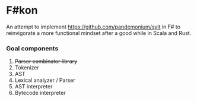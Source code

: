 # F#kon
An attempt to implement https://github.com/pandemonium/sylt in F# to reinvigorate a more functional mindset after a good while in Scala and Rust.

### Goal components
1. ~~Parser combinator library~~
1. Tokenizer
1. AST
1. Lexical analyzer / Parser
1. AST interpreter
1. Bytecode interpreter
